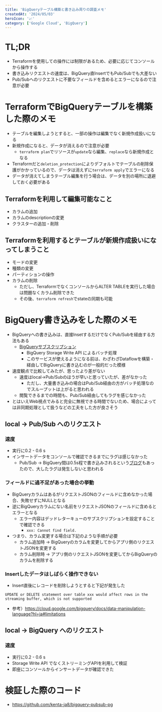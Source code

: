 ```yaml
---
title: 'BigQueryテーブル構築と書き込み周りの調査メモ'
createdAt: '2024/05/03'
heroIcon: '📈'
category: ['Google Cloud', 'BigQuery']
---
```


# TL;DR 
- Terraformを使用しての操作には制限があるため、必要に応じてコンソールから操作する
- 書き込みリクエストの速度は、BigQuery直InsertでもPub/Subでも大差ない
- Pub/Subへのリクエストに不要なフィールドを含めるとエラーになるので注意が必要

# TerraformでBigQueryテーブルを構築した際のメモ
- テーブルを編集しようとすると、一部の操作は編集でなく新規作成扱いになる
- 新規作成になると、データが消えるので注意が必要
  - `terraform plan`でリソースが`update`なら編集、`replace`なら新規作成となる
- Terraformだと`deletion_protection`によりデフォルトでテーブルの削除保護がかかっているので、データは消えずに`terraform apply`でエラーになる
- データが消えてしまうテーブル編集を行う場合は、データを別の場所に退避しておく必要がある

## Terraformを利用して編集可能なこと
- カラムの追加
- カラムのdescriptionの変更
- クラスターの追加・削除

## Terraformを利用するとテーブルが新規作成扱いになってしまうこと
- モードの変更
- 種類の変更
- パーティションの操作
- カラムの削除
  - ただし、TerraformでなくコンソールからALTER TABLEを実行した場合は問題なくカラム削除できた
  - その後、`terraform refresh`でstateの同期も可能

# BigQuery書き込みをした際のメモ
- BigQueryへの書き込みは、直接InsetするだけでなくPub/Subを経由する方法もある
  - [BigQueryサブスクリプション](https://cloud.google.com/pubsub/docs/bigquery?hl=ja)
    - BigQuery Storage Write API によるバッチ処理
    - このサービスが使えるようになる前は、わざわざDataflowを構築・経由してBigQueryに書き込むのが一般的だった模様
- 速度観点で比較してみたが、思ったより差がない
  - 速度はlocal->Pub/Subのほうが早いと思っていたが、差がなかった
    - ただし、大量書き込みの場合はPub/Sub経由の方がバッチ処理なのでスループットは上がると思われる
  - 閲覧できるまでの時間も、Pub/Sub経由してもラグを感じなかった
- とはいえWeb視点でみると完全に無視できる時間でないため、場合によっては非同期処理として扱うなどの工夫をした方が良さそう

## local -> Pub/Sub へのリクエスト
### 速度
- 実行に0.2 - 0.6 s
- インサートデータをコンソールで確認できるまでにラグは感じなかった
    - Pub/Sub -> BigQuery間は0.5s程で書き込みされるという[ブログ](https://zenn.dev/usapyon/articles/9ff3e258cb1eca)もあったので、大したラグは発生しないと思われる

### フィールドに過不足があった場合の挙動
- BigQueryカラムはあるがリクエストJSONのフィールドに含めなかった場合、失敗せずにNULLとなる
- 逆にBigQueryカラムにない名前をリクエストJSONのフィールドに含めるとエラーとなる
  - エラー内容はデッドレターキューのサブスクリプションを設定することで確認できる
    - ``` xxx: Cannot find field. ```
- つまり、カラム変更する場合は下記のような手順が必要
  - カラム追加時 -> BigQueryのカラムを変更してからアプリ側のリクエストJSONを変更する
  - カラム削除時 -> アプリ側のリクエストJSONを変更してからBigQueryのカラムを削除する

### Insertしたデータはしばらく操作できない
- Insert直後にレコードを削除しようとすると下記が発生した
```
UPDATE or DELETE statement over table xxx would affect rows in the streaming buffer, which is not supported
```
- 参考）https://cloud.google.com/bigquery/docs/data-manipulation-language?hl=ja#limitations

## local -> BigQuery へのリクエスト
### 速度
- 実行に0.2 - 0.6 s
- Storage Write API でなくストリーミングAPIを利用して検証
- 即座にコンソールからインサートデータが確認できた

# 検証した際のコード
- https://github.com/kenta-ja8/bigquery-pubsub-pg

